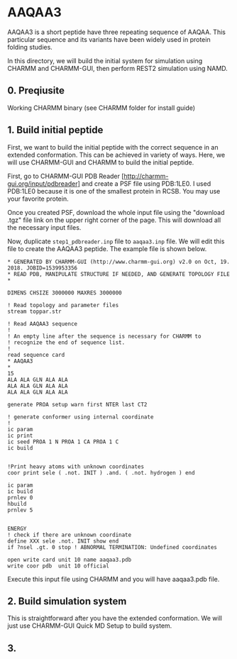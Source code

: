 # AAQAA3

AAQAA3 is a short peptide have three repeating sequence of AAQAA. This
particular sequence and its variants have been widely used in protein
folding studies.

In this directory, we will build the initial system for simulation using
CHARMM and CHARMM-GUI, then perform REST2 simulation using NAMD.

## 0. Preqiusite

Working CHARMM binary (see CHARMM folder for install guide)

## 1. Build initial peptide

First, we want to build the initial peptide with the correct sequence
in an extended conformation. This can be achieved in variety of ways.
Here, we will use CHARMM-GUI and CHARMM to build the initial peptide.

First, go to CHARMM-GUI PDB Reader [http://charmm-gui.org/input/pdbreader]
and create a PSF file using PDB:1LE0. I used PDB:1LE0 because it is one
of the smallest protein in RCSB. You may use your favorite protein.

Once you created PSF, download the whole input file using the "download .tgz"
file link on the upper right corner of the page. This will download all
the necessary input files.

Now, duplicate `step1_pdbreader.inp` file to `aaqaa3.inp` file. We will
edit this file to create the AAQAA3 peptide. The example file is shown
below.

    * GENERATED BY CHARMM-GUI (http://www.charmm-gui.org) v2.0 on Oct, 19. 2018. JOBID=1539953356
    * READ PDB, MANIPULATE STRUCTURE IF NEEDED, AND GENERATE TOPOLOGY FILE
    *

    DIMENS CHSIZE 3000000 MAXRES 3000000

    ! Read topology and parameter files
    stream toppar.str

    ! Read AAQAA3 sequence
    !
    ! An empty line after the sequence is necessary for CHARMM to
    ! recognize the end of sequence list.
    !
    read sequence card
    * AAQAA3
    *
    15
    ALA ALA GLN ALA ALA
    ALA ALA GLN ALA ALA
    ALA ALA GLN ALA ALA

    generate PROA setup warn first NTER last CT2

    ! generate conformer using internal coordinate
    !
    ic param
    ic print
    ic seed PROA 1 N PROA 1 CA PROA 1 C
    ic build


    !Print heavy atoms with unknown coordinates
    coor print sele ( .not. INIT ) .and. ( .not. hydrogen ) end

    ic param
    ic build
    prnlev 0
    hbuild
    prnlev 5


    ENERGY
    ! check if there are unknown coordinate
    define XXX sele .not. INIT show end
    if ?nsel .gt. 0 stop ! ABNORMAL TERMINATION: Undefined coordinates

    open write card unit 10 name aaqaa3.pdb
    write coor pdb  unit 10 official

Execute this input file using CHARMM and you will have aaqaa3.pdb file.

## 2. Build simulation system

This is straightforward after you have the extended conformation.
We will just use CHARMM-GUI Quick MD Setup to build system.

## 3.

